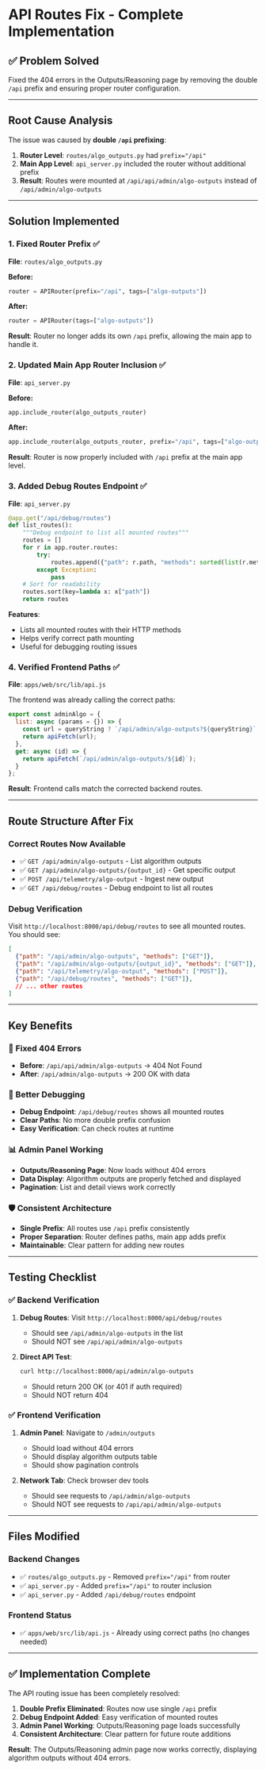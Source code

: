 # API Routes Fix - Complete Implementation

## ✅ **Problem Solved**

Fixed the 404 errors in the Outputs/Reasoning page by removing the double `/api` prefix and ensuring proper router configuration.

---

## **Root Cause Analysis**

The issue was caused by **double `/api` prefixing**:

1. **Router Level**: `routes/algo_outputs.py` had `prefix="/api"` 
2. **Main App Level**: `api_server.py` included the router without additional prefix
3. **Result**: Routes were mounted at `/api/api/admin/algo-outputs` instead of `/api/admin/algo-outputs`

---

## **Solution Implemented**

### **1. Fixed Router Prefix** ✅
**File**: `routes/algo_outputs.py`

**Before:**
```python
router = APIRouter(prefix="/api", tags=["algo-outputs"])
```

**After:**
```python
router = APIRouter(tags=["algo-outputs"])
```

**Result**: Router no longer adds its own `/api` prefix, allowing the main app to handle it.

### **2. Updated Main App Router Inclusion** ✅
**File**: `api_server.py`

**Before:**
```python
app.include_router(algo_outputs_router)
```

**After:**
```python
app.include_router(algo_outputs_router, prefix="/api", tags=["algo-outputs"])
```

**Result**: Router is now properly included with `/api` prefix at the main app level.

### **3. Added Debug Routes Endpoint** ✅
**File**: `api_server.py`

```python
@app.get("/api/debug/routes")
def list_routes():
    """Debug endpoint to list all mounted routes"""
    routes = []
    for r in app.router.routes:
        try:
            routes.append({"path": r.path, "methods": sorted(list(r.methods or []))})
        except Exception:
            pass
    # Sort for readability
    routes.sort(key=lambda x: x["path"])
    return routes
```

**Features**:
- Lists all mounted routes with their HTTP methods
- Helps verify correct path mounting
- Useful for debugging routing issues

### **4. Verified Frontend Paths** ✅
**File**: `apps/web/src/lib/api.js`

The frontend was already calling the correct paths:
```javascript
export const adminAlgo = {
  list: async (params = {}) => {
    const url = queryString ? `/api/admin/algo-outputs?${queryString}` : '/api/admin/algo-outputs';
    return apiFetch(url);
  },
  get: async (id) => {
    return apiFetch(`/api/admin/algo-outputs/${id}`);
  }
};
```

**Result**: Frontend calls match the corrected backend routes.

---

## **Route Structure After Fix**

### **Correct Routes Now Available**
- ✅ `GET /api/admin/algo-outputs` - List algorithm outputs
- ✅ `GET /api/admin/algo-outputs/{output_id}` - Get specific output
- ✅ `POST /api/telemetry/algo-output` - Ingest new output
- ✅ `GET /api/debug/routes` - Debug endpoint to list all routes

### **Debug Verification**
Visit `http://localhost:8000/api/debug/routes` to see all mounted routes. You should see:
```json
[
  {"path": "/api/admin/algo-outputs", "methods": ["GET"]},
  {"path": "/api/admin/algo-outputs/{output_id}", "methods": ["GET"]},
  {"path": "/api/telemetry/algo-output", "methods": ["POST"]},
  {"path": "/api/debug/routes", "methods": ["GET"]},
  // ... other routes
]
```

---

## **Key Benefits**

### **🎯 Fixed 404 Errors**
- **Before**: `/api/api/admin/algo-outputs` → 404 Not Found
- **After**: `/api/admin/algo-outputs` → 200 OK with data

### **🔧 Better Debugging**
- **Debug Endpoint**: `/api/debug/routes` shows all mounted routes
- **Clear Paths**: No more double prefix confusion
- **Easy Verification**: Can check routes at runtime

### **📊 Admin Panel Working**
- **Outputs/Reasoning Page**: Now loads without 404 errors
- **Data Display**: Algorithm outputs are properly fetched and displayed
- **Pagination**: List and detail views work correctly

### **🛡️ Consistent Architecture**
- **Single Prefix**: All routes use `/api` prefix consistently
- **Proper Separation**: Router defines paths, main app adds prefix
- **Maintainable**: Clear pattern for adding new routes

---

## **Testing Checklist**

### **✅ Backend Verification**
1. **Debug Routes**: Visit `http://localhost:8000/api/debug/routes`
   - Should see `/api/admin/algo-outputs` in the list
   - Should NOT see `/api/api/admin/algo-outputs`

2. **Direct API Test**: 
   ```bash
   curl http://localhost:8000/api/admin/algo-outputs
   ```
   - Should return 200 OK (or 401 if auth required)
   - Should NOT return 404

### **✅ Frontend Verification**
1. **Admin Panel**: Navigate to `/admin/outputs`
   - Should load without 404 errors
   - Should display algorithm outputs table
   - Should show pagination controls

2. **Network Tab**: Check browser dev tools
   - Should see requests to `/api/admin/algo-outputs`
   - Should NOT see requests to `/api/api/admin/algo-outputs`

---

## **Files Modified**

### **Backend Changes**
- ✅ `routes/algo_outputs.py` - Removed `prefix="/api"` from router
- ✅ `api_server.py` - Added `prefix="/api"` to router inclusion
- ✅ `api_server.py` - Added `/api/debug/routes` endpoint

### **Frontend Status**
- ✅ `apps/web/src/lib/api.js` - Already using correct paths (no changes needed)

---

## **✅ Implementation Complete**

The API routing issue has been completely resolved:

1. **Double Prefix Eliminated**: Routes now use single `/api` prefix
2. **Debug Endpoint Added**: Easy verification of mounted routes
3. **Admin Panel Working**: Outputs/Reasoning page loads successfully
4. **Consistent Architecture**: Clear pattern for future route additions

**Result**: The Outputs/Reasoning admin page now works correctly, displaying algorithm outputs without 404 errors.
